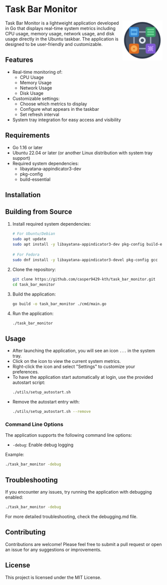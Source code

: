 # Task Bar Monitor

<img src="assets/icons/app-icon.svg" align="right" width="128">

Task Bar Monitor is a lightweight application developed in Go that displays real-time system metrics including CPU usage, memory usage, network usage, and disk usage directly in the Ubuntu taskbar. The application is designed to be user-friendly and customizable.

## Features

- Real-time monitoring of:
  - CPU Usage
  - Memory Usage
  - Network Usage
  - Disk Usage
- Customizable settings:
  - Choose which metrics to display
  - Configure what appears in the taskbar
  - Set refresh interval
- System tray integration for easy access and visibility

## Requirements

- Go 1.16 or later
- Ubuntu 22.04 or later (or another Linux distribution with system tray support)
- Required system dependencies:
  - libayatana-appindicator3-dev
  - pkg-config
  - build-essential

## Installation


## Building from Source

1. Install required system dependencies:
   ```bash
   # For Ubuntu/Debian
   sudo apt update
   sudo apt install -y libayatana-appindicator3-dev pkg-config build-essential

   # For Fedora
   sudo dnf install -y libayatana-appindicator3-devel pkg-config gcc
   ```

2. Clone the repository:
   ```bash
   git clone https://github.com/casper9429-kth/task_bar_monitor.git
   cd task_bar_monitor
   ```

3. Build the application:
   ```bash
   go build -o task_bar_monitor ./cmd/main.go
   ```

4. Run the application:
   ```bash
   ./task_bar_monitor
   ```

## Usage

- After launching the application, you will see an icon `...` in the system tray.
- Click on the icon to view the current system metrics.
- Right-click the icon and select "Settings" to customize your preferences.
- To have the application start automatically at login, use the provided autostart script:
  ```bash
  ./utils/setup_autostart.sh
  ```
- Remove the autostart entry with:
  ```bash
  ./utils/setup_autostart.sh --remove
  ```

### Command Line Options

The application supports the following command line options:

- `-debug`: Enable debug logging

Example:
```bash
./task_bar_monitor -debug
```

## Troubleshooting

If you encounter any issues, try running the application with debugging enabled:

```bash
./task_bar_monitor -debug
```

For more detailed troubleshooting, check the debugging.md file.

## Contributing

Contributions are welcome! Please feel free to submit a pull request or open an issue for any suggestions or improvements.

## License

This project is licensed under the MIT License.